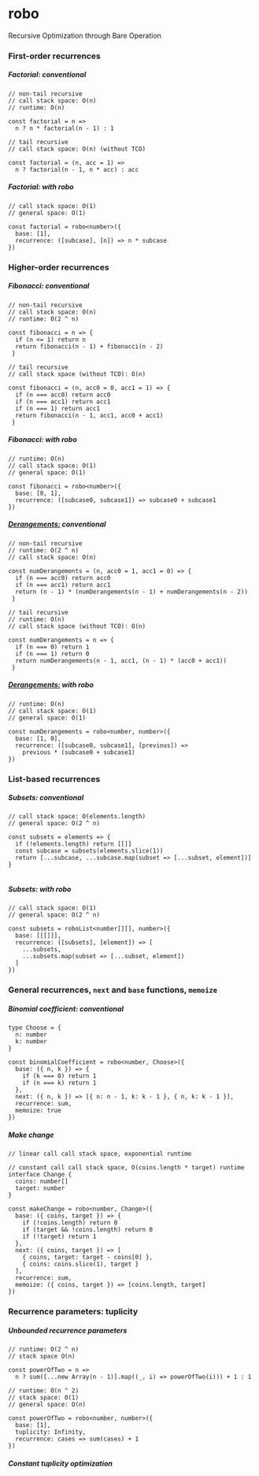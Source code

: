 # robo

Recursive Optimization through Bare Operation

### First-order recurrences

##### Factorial: conventional

```
// non-tail recursive
// call stack space: O(n)
// runtime: O(n)

const factorial = n =>
  n ? n * factorial(n - 1) : 1

```

```
// tail recursive
// call stack space: O(n) (without TCO)

const factorial = (n, acc = 1) =>
  n ? factorial(n - 1, n * acc) : acc
```

##### Factorial: with robo

```
// call stack space: O(1)
// general space: O(1)

const factorial = robo<number>({
  base: [1],
  recurrence: ([subcase], [n]) => n * subcase
})
```

### Higher-order recurrences

##### Fibonacci: conventional

```
// non-tail recursive
// call stack space: O(n)
// runtime: O(2 ^ n)

const fibonacci = n => {
  if (n <= 1) return n
  return fibonacci(n - 1) + fibonacci(n - 2)
 }

```

```
// tail recursive
// call stack space (without TCO): O(n)

const fibonacci = (n, acc0 = 0, acc1 = 1) => {
  if (n === acc0) return acc0
  if (n === acc1) return acc1
  if (n === 1) return acc1
  return fibonacci(n - 1, acc1, acc0 + acc1)
 }
```

##### Fibonacci: with robo

```
// runtime: O(n)
// call stack space: O(1)
// general space: O(1)

const fibonacci = robo<number>({
  base: [0, 1],
  recurrence: ([subcase0, subcase1]) => subcase0 + subcase1
})
```

##### [Derangements:](https://en.wikipedia.org/wiki/Derangement) conventional

```
// non-tail recursive
// runtime: O(2 ^ n)
// call stack space: O(n)

const numDerangements = (n, acc0 = 1, acc1 = 0) => {
  if (n === acc0) return acc0
  if (n === acc1) return acc1
  return (n - 1) * (numDerangements(n - 1) + numDerangements(n - 2))
 }
```

```
// tail recursive
// runtime: O(n)
// call stack space (without TCO): O(n)

const numDerangements = n => {
  if (n === 0) return 1
  if (n === 1) return 0
  return numDerangements(n - 1, acc1, (n - 1) * (acc0 + acc1))
 }

```

##### [Derangements:](https://en.wikipedia.org/wiki/Derangement) with robo

```
// runtime: O(n)
// call stack space: O(1)
// general space: O(1)

const numDerangements = robo<number, number>({
  base: [1, 0],
  recurrence: ([subcase0, subcase1], [previous]) =>
    previous * (subcase0 + subcase1)
})
```

### List-based recurrences

##### Subsets: conventional

```
// call stack space: O(elements.length)
// general space: O(2 ^ n)

const subsets = elements => {
  if (!elements.length) return [[]]
  const subcase = subsets(elements.slice(1))
  return [...subcase, ...subcase.map(subset => [...subset, element])]
}


```

##### Subsets: with robo

```
// call stack space: O(1)
// general space: O(2 ^ n)

const subsets = roboList<number[][], number>({
  base: [[[]]],
  recurrence: ([subsets], [element]) => [
    ...subsets,
    ...subsets.map(subset => [...subset, element])
  ]
})
```

### General recurrences, `next` and `base` functions, `memoize`

##### Binomial coefficient: conventional

```
type Choose = {
  n: number
  k: number
}

const binomialCoefficient = robo<number, Choose>({
  base: ({ n, k }) => {
    if (k === 0) return 1
    if (n === k) return 1
  },
  next: ({ n, k }) => [{ n: n - 1, k: k - 1 }, { n, k: k - 1 }],
  recurrence: sum,
  memoize: true
})
```

##### Make change

```
// linear call call stack space, exponential runtime

```

```
// constant call call stack space, O(coins.length * target) runtime
interface Change {
  coins: number[]
  target: number
}

const makeChange = robo<number, Change>({
  base: ({ coins, target }) => {
    if (!coins.length) return 0
    if (target && !coins.length) return 0
    if (!target) return 1
  },
  next: ({ coins, target }) => [
    { coins, target: target - coins[0] },
    { coins: coins.slice(1), target }
  ],
  recurrence: sum,
  memoize: ({ coins, target }) => [coins.length, target]
})
```

### Recurrence parameters: tuplicity

##### Unbounded recurrence parameters

```
// runtime: O(2 ^ n)
// stack space O(n)

const powerOfTwo = n =>
  n ? sum([...new Array(n - 1)].map((_, i) => powerOfTwo(i))) + 1 : 1
```

```
// runtime: O(n ^ 2)
// stack space: O(1)
// general space: O(n)

const powerOfTwo = robo<number, number>({
  base: [1],
  tuplicity: Infinity,
  recurrence: cases => sum(cases) + 1
})
```

##### Constant tuplicity optimization
